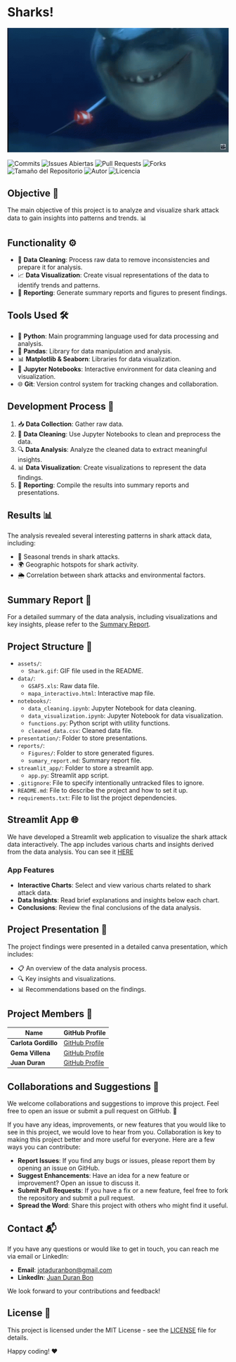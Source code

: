 # Sharks!

<p align="center">
  <img src="https://github.com/GemaVNZ/Quest2.-Sharks/blob/main/assets/Shark.gif" alt="Descripción del GIF" width="700">
</p>

![Commits](https://img.shields.io/github/commit-activity/m/Jotis86/Shark-Analysis-Project)
![Issues Abiertas](https://img.shields.io/github/issues/Jotis86/Shark-Analysis-Project)
![Pull Requests](https://img.shields.io/github/issues-pr/Jotis86/Shark-Analysis-Project)
![Forks](https://img.shields.io/github/forks/Jotis86/Shark-Analysis-Project)
![Tamaño del Repositorio](https://img.shields.io/github/repo-size/Jotis86/Shark-Analysis-Project)
![Autor](https://img.shields.io/badge/autor-Juan%20Duran%20Bon-blue)
![Licencia](https://img.shields.io/github/license/Jotis86/Shark-Analysis-Project)


## Objective 🎯

The main objective of this project is to analyze and visualize shark attack data to gain insights into patterns and trends. 📊

## Functionality ⚙️

- 🧹 **Data Cleaning**: Process raw data to remove inconsistencies and prepare it for analysis.
- 📈 **Data Visualization**: Create visual representations of the data to identify trends and patterns.
- 📝 **Reporting**: Generate summary reports and figures to present findings.

## Tools Used 🛠️

- 🐍 **Python**: Main programming language used for data processing and analysis.
- 🐼 **Pandas**: Library for data manipulation and analysis.
- 📊 **Matplotlib & Seaborn**: Libraries for data visualization.
- 📓 **Jupyter Notebooks**: Interactive environment for data cleaning and visualization.
- 🌐 **Git**: Version control system for tracking changes and collaboration.

## Development Process 🚀

1. 📥 **Data Collection**: Gather raw data.
2. 🧹 **Data Cleaning**: Use Jupyter Notebooks to clean and preprocess the data.
3. 🔍 **Data Analysis**: Analyze the cleaned data to extract meaningful insights.
4. 📊 **Data Visualization**: Create visualizations to represent the data findings.
5. 📝 **Reporting**: Compile the results into summary reports and presentations.

## Results 📊

The analysis revealed several interesting patterns in shark attack data, including:
- 📅 Seasonal trends in shark attacks.
- 🌍 Geographic hotspots for shark activity.
- 🌦️ Correlation between shark attacks and environmental factors.

## Summary Report 📄

For a detailed summary of the data analysis, including visualizations and key insights, please refer to the [Summary Report](https://github.com/GemaVNZ/Quest2.-Sharks/blob/main/reports/sumary_report.md).

## Project Structure 📁

- `assets/`: 
  - `Shark.gif`: GIF file used in the README.
- `data/`: 
  - `GSAF5.xls`: Raw data file.
  - `mapa_interactivo.html`: Interactive map file.
- `notebooks/`: 
  - `data_cleaning.ipynb`: Jupyter Notebook for data cleaning.
  - `data_visualization.ipynb`: Jupyter Notebook for data visualization.
  - `functions.py`: Python script with utility functions.
  - `cleaned_data.csv`: Cleaned data file.
- `presentation/`: Folder to store presentations.
- `reports/`: 
  - `Figures/`: Folder to store generated figures.
  - `sumary_report.md`: Summary report file.
- `streamlit_app/`: Folder to store a streamlit app.
  - `app.py`: Streamlit app script.
- `.gitignore`: File to specify intentionally untracked files to ignore.
- `README.md`: File to describe the project and how to set it up.
- `requirements.txt`: File to list the project dependencies.

## Streamlit App 🌐

We have developed a Streamlit web application to visualize the shark attack data interactively. The app includes various charts and insights derived from the data analysis. You can see it [HERE](https://shark-analysis-project-mfuke6wqfkwwwx7n5shva8.streamlit.app/)

### App Features

- **Interactive Charts**: Select and view various charts related to shark attack data.
- **Data Insights**: Read brief explanations and insights below each chart.
- **Conclusions**: Review the final conclusions of the data analysis.

## Project Presentation 🎤

The project findings were presented in a detailed canva presentation, which includes:
- 📋 An overview of the data analysis process.
- 🔍 Key insights and visualizations.
- 📊 Recommendations based on the findings.

## Project Members 👥

| Name              | GitHub Profile                           |
|-------------------|------------------------------------------|
| **Carlota Gordillo** | [GitHub Profile](https://github.com/carlotagordillo2) |
| **Gema Villena**     | [GitHub Profile](https://github.com/GemaVNZ) |
| **Juan Duran**       | [GitHub Profile](https://github.com/Jotis86) |


## Collaborations and Suggestions 🤝

We welcome collaborations and suggestions to improve this project. Feel free to open an issue or submit a pull request on GitHub. 🐙

If you have any ideas, improvements, or new features that you would like to see in this project, we would love to hear from you. Collaboration is key to making this project better and more useful for everyone. Here are a few ways you can contribute:

- **Report Issues**: If you find any bugs or issues, please report them by opening an issue on GitHub.
- **Suggest Enhancements**: Have an idea for a new feature or improvement? Open an issue to discuss it.
- **Submit Pull Requests**: If you have a fix or a new feature, feel free to fork the repository and submit a pull request.
- **Spread the Word**: Share this project with others who might find it useful.

## Contact 📬

If you have any questions or would like to get in touch, you can reach me via email or LinkedIn:

- **Email**: [jotaduranbon@gmail.com](mailto:jotaduranbon@gmail.com)
- **LinkedIn**: [Juan Duran Bon](https://www.linkedin.com/in/juan-duran-bon)

We look forward to your contributions and feedback!

## License 📄

This project is licensed under the MIT License - see the [LICENSE](LICENSE) file for details.

Happy coding! ❤️


